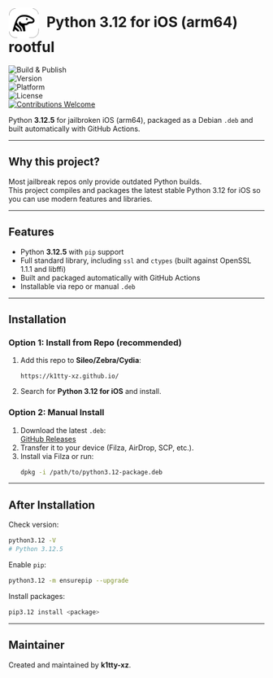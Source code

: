 # <img src="images/python3.png" alt="Logo" width="60" style="vertical-align: middle; margin-right: 8px; border-radius: 15px;"> Python 3.12 for iOS (arm64) rootful
![Build & Publish](https://github.com/k1tty-xz/python3.12-ios-arm64-deb/actions/workflows/python3.12-ios-arm64.yml/badge.svg)  
![Version](https://img.shields.io/badge/Python-3.12.5-blue.svg)  
![Platform](https://img.shields.io/badge/Platform-iOS%2012.0+-lightgrey.svg)  
![License](https://img.shields.io/badge/License-MIT-green.svg)  
[![Contributions Welcome](https://img.shields.io/badge/Contributions-welcome-brightgreen.svg)](https://github.com/Tamior930/python3.12-ios-arm64/pulls)  


Python **3.12.5** for jailbroken iOS (arm64), packaged as a Debian `.deb` and built automatically with GitHub Actions.  

---

## Why this project?

Most jailbreak repos only provide outdated Python builds.  
This project compiles and packages the latest stable Python 3.12 for iOS so you can use modern features and libraries.  

---

## Features

- Python **3.12.5** with `pip` support  
- Full standard library, including `ssl` and `ctypes` (built against OpenSSL 1.1.1 and libffi)  
- Built and packaged automatically with GitHub Actions  
- Installable via repo or manual `.deb`  

---

## Installation

### Option 1: Install from Repo (recommended)

1. Add this repo to **Sileo/Zebra/Cydia**:  
   ```
   https://k1tty-xz.github.io/
   ```
2. Search for **Python 3.12 for iOS** and install.  

### Option 2: Manual Install

1. Download the latest `.deb`:  
   [GitHub Releases](https://github.com/k1tty-xz/python3.12-ios-arm64-deb/releases/latest)  
2. Transfer it to your device (Filza, AirDrop, SCP, etc.).  
3. Install via Filza or run:  
   ```sh
   dpkg -i /path/to/python3.12-package.deb
   ```

---

## After Installation

Check version:  
```sh
python3.12 -V
# Python 3.12.5
```

Enable `pip`:  
```sh
python3.12 -m ensurepip --upgrade
```

Install packages:  
```sh
pip3.12 install <package>
```

---

## Maintainer

Created and maintained by **k1tty-xz**.  
